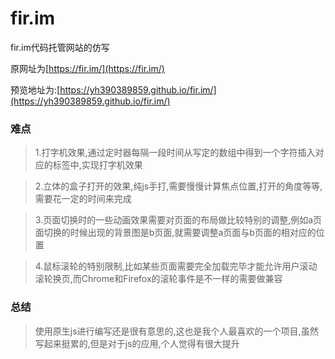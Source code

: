 # fir.im
fir.im代码托管网站的仿写

原网址为[https://fir.im/](https://fir.im/)

预览地址为:[https://yh390389859.github.io/fir.im/](https://yh390389859.github.io/fir.im/)

### 难点

> 1.打字机效果,通过定时器每隔一段时间从写定的数组中得到一个字符插入对应的标签中,实现打字机效果

> 2.立体的盒子打开的效果,纯js手打,需要慢慢计算焦点位置,打开的角度等等,需要花一定的时间来完成

> 3.页面切换时的一些动画效果需要对页面的布局做比较特别的调整,例如a页面切换的时候出现的背景图是b页面,就需要调整a页面与b页面的相对应的位置

> 4.鼠标滚轮的特别限制,比如某些页面需要完全加载完毕才能允许用户滚动滚轮换页,而Chrome和Firefox的滚轮事件是不一样的需要做兼容

### 总结
> 使用原生js进行编写还是很有意思的,这也是我个人最喜欢的一个项目,虽然写起来挺累的,但是对于js的应用,个人觉得有很大提升
